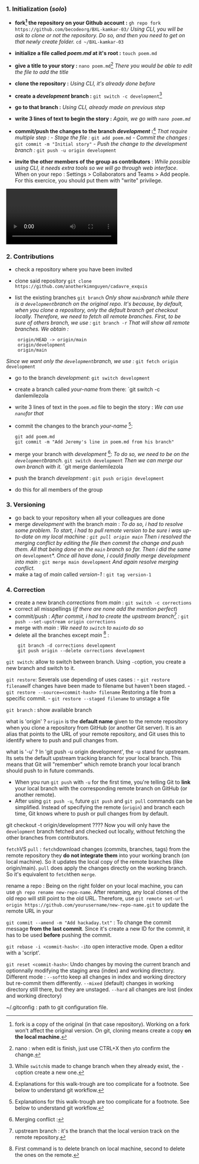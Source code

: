 ### 1. Initialization (_solo_)[](https://github.com/becodeorg/BXL-kamkar-03/tree/main/content/00.Other/01.Cooperative_Git#1-initialization (solo))


- **fork[^1] the repository on your Github account :**
`gh repo fork https://github.com/becodeorg/BXL-kamkar-03/`
    *Using CLI, you will be ask to clone or not the repository. Do so, and then you need to get on that newly create folder.*
`cd ~/BXL-kamkar-03`
- **initialize a file called _poem.md_ at it's root :** 
`touch poem.md`
- **give a title to your story :** 
`nano poem.md`[^2]
    *There you would be able to edit the file to add the title*
- **clone the repository :** 
    *Using CLI, it's already done before*
- **create a _development_ branch :** 
`git switch -c development`[^3]
- **go to that branch :** 
    *Using CLI, already made on previous step*
- **write 3 lines of text to begin the story :**
    *Again, we go with `nano poem.md`*
- **commit/push the changes to the branch *development* :**[^4]
*That require multiple step :*
    *- Stage the file :* `git add poem.md`
    *- Commit the changes :* `git commit -m "Initial story"`
    *- Push the change to the development branch :* 
    `git push -u origin development`

- **invite the other members of the group as contributors** : 
    *While possible using CLI, it needs extra tools so we will go through web interface*.
    When on your repo : Settings > Collaborators and Teams > Add people.
    For this exercice, you should put them with "write" privilege.

[^1]: fork is a copy of the original (in that case repository). Working on a fork won't affect the original version. On git, cloning means create a copy **on the local machine**.
[^2]: nano : when edit is finish, just use CTRL+X then `y`to confirm the change.
[^3]: While `switch`is made to change branch when they already exist, the `-c`option create a new one.
[^4]: Explanations for this walk-trough are too complicate for a footnote. See below to understand git workflow. 


![Screencast from 2024-10-10 16-42-30](Screencast%20from%202024-10-10%2016-42-30.webm)




### 2. Contributions[](https://github.com/becodeorg/BXL-kamkar-03/tree/main/content/00.Other/01.Cooperative_Git#2-contributions)



- check a repository where you have been invited

- clone said repository
`git clone https://github.com/anotherkimnguyen/cadavre_exquis`

- list the existing branches
`git branch`
     *Only show `main`branch while there is a `development`branch on the original repo.*
     *It's because, by default, when you clone a repository, only the default branch get checkout locally. Therefore, we need to fetch all remote branches. First, to be sure of others branch, we use :*
     `git branch -r`
     *That will show all remote branches. We obtain :* 
     
       origin/HEAD -> origin/main  
       origin/development  
       origin/main  
*Since we want only the `development`branch, we use :* 
     `git fetch origin development`

- go to the branch _development_:
     `git switch development` 

- create a branch called _your-name_ from there:
     `git switch -c danlemilezola
- write 3 lines of text in the `poem.md` file to begin the story :
     *We can use `nano`for that*
- commit the changes to the branch _your-name_ [^4]: 
    ```
    git add poem.md
    git commit -m "Add Jeremy's line in poem.md from his branch"
    ```
- merge your branch with _development_ [^5]: 
     *To do so, we need to be on the `development`branch.*
     `git switch development`
     *Then we can merge our own branch with it.*
     `git merge danlemilezola
- push the branch _development_ : 
     `git push origin development`
- do this for all members of the group

[^5]: Merging conflict : 

### 3. Versioning 
[](https://github.com/Aziz-KherBek/BXL-kamkar-03/tree/development/content/00.Other/01.Cooperative_Git#3-versioning)


- go back to your repository when all your colleagues are done
- merge _development_ with the branch _main_ : 
    *To do so, i had to resolve some problem. To start, i had to pull remote version to be sure i was up-to-date on my local machine :* 
    *`git pull origin main`*
    *Then i resolved the merging conflict by editing the file then commit the change and push them.*
    *All that being done on the `main` branch so far.*
    *Then i did the same on* `development`*.
    *Once all have done, i could finally merge development into main :* 
    `git merge main development`
    *And again resolve merging conflict.* 
- make a tag of _main_ called _version-1_ : 
    `git tag version-1`


### 4. Correction

[](https://github.com/Aziz-KherBek/BXL-kamkar-03/tree/development/content/00.Other/01.Cooperative_Git#4-correction)

- create a new branch _corrections_ from _main_ : 
    `git switch -c corrections`
- correct all misspellings (_if there are none add the mention perfect_)
- commit/push : 
    *After commit, i had to create the upstream branch[^6]  :* 
    `git push --set-upstream origin corrections`
- merge with _main_ : 
    *We need to `switch` to `main`to do so*
- delete all the branches except _main_ [^7] :
   ```
    git branch -d corrections development
    git push origin --delete corrections development
     ```

[^6]:upstream branch : it's the branch that the local version track on the remote repository. 
[^7]: First command is to delete branch on local machine, second to delete the ones on the remote. 


`git switch`: allow to switch between branch. Using `-c`option, you create a new branch and switch to it. 

`git restore`: 
     Severals use depending of uses cases :
     - `git restore filename`If changes have been made to filename but haven't been staged. 
     - `git restore --source=<commit-hash> filename` Restoring a file from a specific commit. 
     - `git restore --staged filename` to unstage a file


`git branch` : show available branch 


what is 'origin' ? 
`origin` is the **default name** given to the remote repository when you clone a repository from GitHub (or another Git server). It is an alias that points to the URL of your remote repository, and Git uses this to identify where to push and pull changes from.

what is '-u' ? 
In 'git push -u origin development', the -u stand for upstream. Its sets the default upstream tracking branch for your local branch. This means that Git will "remember" which remote branch your local branch should push to in future commands.
- When you run `git push` with `-u` for the first time, you're telling Git to **link** your local branch with the corresponding remote branch on GitHub (or another remote).
- After using `git push -u`, future `git push` and `git pull` commands can be simplified. Instead of specifying the remote (`origin`) and branch each time, Git knows where to push or pull changes from by default.

git checkout -t origin/development ????
   Now you will only have the `development` branch fetched and checked out locally, without fetching the other branches from contributors. 

`fetch`VS `pull` : 
     `fetch`download changes (commits, branches, tags) from the remote repository they **do not integrate them** into your working branch (on local machine). So it updates the local copy of the remote branches (like origin/main).
     `pull` does apply the changes directly on the working branch. So it's equivalent to `fetch`then `merge`. 

rename a repo : 
     Being on the right folder on your local machine, you can use `gh repo rename new-repo-name`.
     After renaming, any local clones of the old repo will still point to the old URL. Therefore, use `git remote set-url origin https://github.com/yourusername/new-repo-name.git` to update the remote URL in your 

`git commit --amend -m "Add hackaday.txt"` : 
    To change the commit message **from the last commit**. Since it's create a new ID for the commit, it has to be used **before** pushing the commit. 

`git rebase -i <commit-hash>`:
     `-i`to open interactive mode. Open a editor with a 'script'. 

`git reset <commit-hash>`: 
     Undo changes by moving the current branch and optionnally modifying the staging area (index) and working directory. Different mode : 
     `--soft`to keep all changes in index and working directory but re-commit them differently. 
     `--mixed` (default) changes in working directory still there, but they are unstaged.
     `--hard` all changes are lost (index and working directory)

~/.gitconfig : path to git configuration file.[](https://jr0cket.co.uk/2013/06/designing-your-own-commit-graph-with-git.html)
     